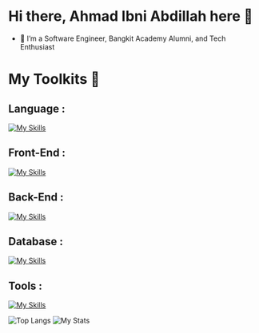 # Hi there, Ahmad Ibni Abdillah here 👋

- 🔭 I’m a Software Engineer, Bangkit Academy Alumni, and Tech Enthusiast

# My Toolkits :wrench:
## Language :
[![My Skills](https://skillicons.dev/icons?i=js,php)](https://skillicons.dev)

## Front-End :
[![My Skills](https://skillicons.dev/icons?i=tailwind,bootstrap,react,nextjs)](https://skillicons.dev)

## Back-End :
[![My Skills](https://skillicons.dev/icons?i=nodejs,express,laravel)](https://skillicons.dev)

## Database :
[![My Skills](https://skillicons.dev/icons?i=mysql,mongodb,sqlite,firebase)](https://skillicons.dev)

## Tools :
[![My Skills](https://skillicons.dev/icons?i=figma,git)](https://skillicons.dev)

![Top Langs](https://github-readme-stats.vercel.app/api/top-langs/?username=ahmadibni&layout=compact) 
![My Stats](https://github-readme-stats.vercel.app/api?username=ahmadibni&show_icons=true&theme=default#gh-light-mode-only)
<!--
**ahmadibni/ahmadibni** is a ✨ _special_ ✨ repository because its `README.md` (this file) appears on your GitHub profile.

Here are some ideas to get you started:

- 🔭 I’m currently working on Software Engineer...
- 🌱 I’m currently learning MERN Stack and Flutter...
- 👯 I’m looking to collaborate on ...
- 🤔 I’m looking for help with ...
- 💬 Ask me about ...
- 📫 How to reach me: ...
- 😄 Pronouns: ...
- ⚡ Fun fact: ...
-->
